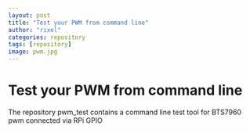 ```yaml
---
layout: post
title: "Test your PWM from command line"
author: "rixel"
categories: repository
tags: [repository]
image: pwm.jpg
---
```


# Test your PWM from command line

The repository pwm_test contains a command line test tool for BTS7960 pwm connected via RPi GPIO 

